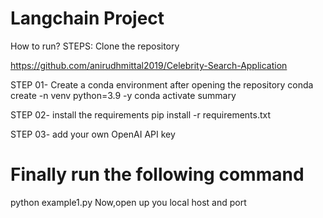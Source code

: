 # Langchain Project
How to run?
STEPS:
Clone the repository

https://github.com/anirudhmittal2019/Celebrity-Search-Application

STEP 01- Create a conda environment after opening the repository
conda create -n venv python=3.9 -y
conda activate summary

STEP 02- install the requirements
pip install -r requirements.txt

STEP 03- add your own OpenAI API key

# Finally run the following command
python example1.py
Now,open up you local host and port
